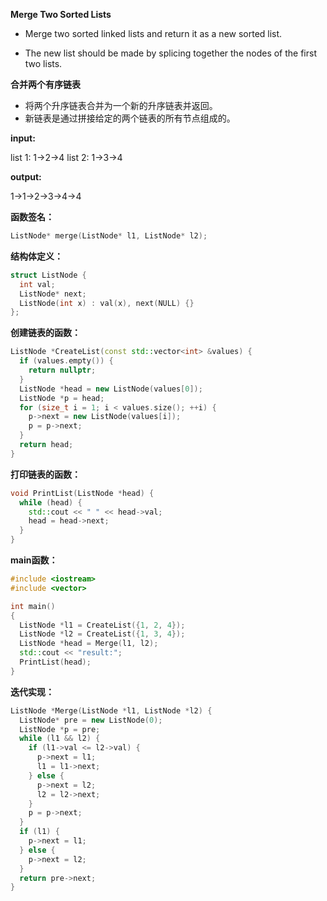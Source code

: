 **Merge Two Sorted Lists**

- Merge two sorted linked lists and return it as a new sorted list.

- The new list should be made by splicing together the nodes of the first two lists.

**合并两个有序链表**

- 将两个升序链表合并为一个新的升序链表并返回。
- 新链表是通过拼接给定的两个链表的所有节点组成的。

**input:**

list 1: 1->2->4
list 2: 1->3->4

**output:**

1->1->2->3->4->4

**函数签名：**

```c++
ListNode* merge(ListNode* l1, ListNode* l2);
```

**结构体定义：**

```c++
struct ListNode {
  int val;
  ListNode* next;
  ListNode(int x) : val(x), next(NULL) {}
};
```

**创建链表的函数：**

```c++
ListNode *CreateList(const std::vector<int> &values) {
  if (values.empty()) {
    return nullptr;
  }
  ListNode *head = new ListNode(values[0]);
  ListNode *p = head;
  for (size_t i = 1; i < values.size(); ++i) {
    p->next = new ListNode(values[i]);
    p = p->next;
  }
  return head;
}
```

**打印链表的函数：**

```c++
void PrintList(ListNode *head) {
  while (head) {
    std::cout << " " << head->val;
    head = head->next;
  }
}
```

**main函数：**

```c++
#include <iostream>
#include <vector>

int main()
{
  ListNode *l1 = CreateList({1, 2, 4});
  ListNode *l2 = CreateList({1, 3, 4});
  ListNode *head = Merge(l1, l2);
  std::cout << "result:";
  PrintList(head);
}
```

**迭代实现：**

```c++
ListNode *Merge(ListNode *l1, ListNode *l2) {
  ListNode* pre = new ListNode(0);
  ListNode *p = pre;
  while (l1 && l2) {
    if (l1->val <= l2->val) {
      p->next = l1;
      l1 = l1->next;
    } else {
      p->next = l2;
      l2 = l2->next;
    }
    p = p->next;
  }
  if (l1) {
    p->next = l1;
  } else {
    p->next = l2;
  }
  return pre->next;
}
```